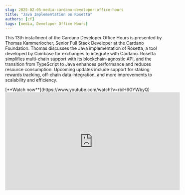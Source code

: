 ```yaml
---
slug: 2025-02-05-media-cardano-developer-office-hours
title: "Java Implementation on Rosetta"
authors: [cf]
tags: [media, Developer Office Hours]
---
```


This 13th installment of the Cardano Developer Office Hours is presented by Thomas Kammerlocher, Senior Full Stack Developer at the Cardano Foundation. Thomas discusses the Java implementation of Rosetta, a tool developed by Coinbase for exchanges to integrate with Cardano. Rosetta simplifies multi-chain support with its blockchain-agnostic API, and the transition from TypeScript to Java enhances performance and reduces resource consumption. Upcoming updates include support for staking rewards tracking, off-chain data integration, and more improvements to scalability and efficiency.

<!-- truncate -->

<div style={{ textAlign: 'right' }}>
[**Watch now**](https://www.youtube.com/watch?v=rbiH6GYWbyQ)
</div>

<iframe width="560" height="315" src="https://www.youtube-nocookie.com/embed/rbiH6GYWbyQ?si=kCaECBmE5Rc1Zyx_" title="YouTube video player" frameborder="0" allow="accelerometer; autoplay; clipboard-write; encrypted-media; gyroscope; picture-in-picture; web-share" referrerpolicy="strict-origin-when-cross-origin" allowfullscreen></iframe>